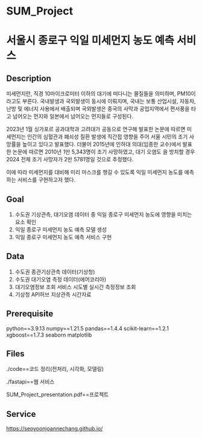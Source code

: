 # SUM_Project

# 서울시 종로구 익일 미세먼지 농도 예측 서비스

## Description
미세먼지란, 직경 10마이크로미터 이하의 대기에 떠다니는 물질들을 의미하며, PM10이라고도 부른다. 국내발생과 국외발생이 동시에 이뤄지며, 국내는 보통 산업시설, 자동차, 난방 및 에너지 사용에서 배출되며 국외발생은 중국의 사막과 공업지역에서 편서풍을 타고 넘어오는 먼지와 일본에서 넘어오는 먼지들로 구성된다.

2023년 1월 싱가포르 공과대학과 고려대가 공동으로 연구해 발표한 논문에 따르면 미세먼지는 인간의 심혈관과 폐쇠성 질환 발생에 직간접 영향을 주어 서울 시민의 조기 사망률을 높이고 있다고 발표했다. 더불어 2015년에 인하대 의대(임종한 교수)에서 발표한 논문에 따르면 2010년 1만 5,343명이 조기 사망하였고, 대기 오염도 을 방치할 경우 2024 전체 조기 사망자가 2만 5781명일 것으로 추정했다.

이에 따라 미세먼지를 대비해 미리 마스크를 챙길 수 있도록 익일 미세먼지 농도를 예측하는 서비스를 구현하고자 했다.

## Goal
1. 수도권 기상관측, 대기오염 데이터 중 익일 종로구 미세먼지 농도에 영향을 미치는 요소 확인
2. 익일 종로구 미세먼지 농도 예측 모델 생성
3. 익일 종로구 미세먼지 농도 예측 서비스 구현

## Data
1. 수도권 종관기상관측 데이터(기상청)
2. 수도권 대기오염 측정 데이터(에어코리아)
3. 대기오염정보 조회 서비스 시도별 실시간 측정정보 조회
4. 기상청 API허브 지상관측 시간자료

## Prerequisite
python==3.9.13
numpy==1.21.5
pandas==1.4.4
scikit-learn==1.2.1
xgboost==1.7.3
seaborn
matplotlib

## Files
./code==코드 정리(전처리, 시각화, 모델링)

./fastapi==웹 서비스

SUM_Project_presentation.pdf==프로젝트 

## Service
https://seoyoonjoannechang.github.io/
